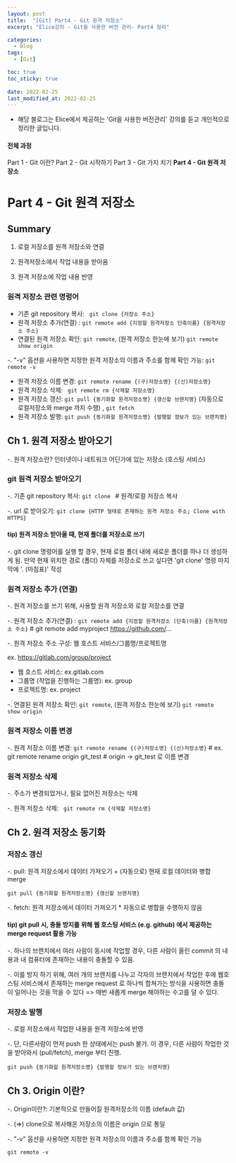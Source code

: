 ```yaml
---
layout: post
title:  "[Git] Part4 - Git 원격 저장소"
excerpt: "Elice강의 - Git을 사용한 버전 관리- Part4 정리"

categories:
  - Blog
tags:
  - [Git]

toc: true
toc_sticky: true
 
date: 2022-02-25
last_modified_at: 2022-02-25
---
```


* 해당 블로그는 Elice에서 제공하는 'Git을 사용한 버전관리' 강의를 듣고 개인적으로 정리한 글입니다.

#### 전체 과정
Part 1 - Git 이란?
Part 2 - Git 시작하기
Part 3 - Git 가지 치기
**Part 4 - Git 원격 저장소**

# Part 4 - Git 원격 저장소  
## Summary
1) 로컬 저장소를 원격 저장소와 연결

2) 원격저장소에서 작업 내용을 받아옴

3) 원격 저장소에 작업 내용 반영

### 원격 저장소 관련 명렁어
* 기존 git repository 복사: ``` git clone {저장소 주소}```
* 원격 저장소 추가(연결) : ``` git remote add {지정할 원격저장소 단축이름} {원격저장소 주소} ```
* 연결된 원격 저장소 확인: ``` git remote ```, (원격 저장소 한눈에 보기) ``` git remote show origin ```

-. "-v" 옵션을 사용하면 지정한 원격 저장소의 이름과 주소를 함께 확인 가능: ``` git remote -v ```

* 원격 저장소 이름 변경: ``` git remote rename {(구)저장소명} {(신)저장소명} ```
* 원격 저장소 삭제: ``` git remote rm {삭제할 저장소명}```
* 원격 저장소 갱신: ``` git pull {동기화할 원격저장소명} {갱신할 브랜치명} ``` (자동으로 로컬저장소와 merge 까지 수행) , ``` git fetch ```
* 원격 저장소 발행: ``` git push {동기화할 원격저장소명} {발행할 정보가 있는 브랜치명} ```

## Ch 1. 원격 저장소 받아오기 
-. 원격 저장소란? 인터넷이나 네트워크 어딘가에 있는 저장소 (호스팅 서비스)

### git 원격 저장소 받아오기
-. 기존 git repository 복사: ```git clone ``` # 원격/로컬 저장소 복사

-. url 로 받아오기: ``` git clone {HTTP 형태로 존재하는 원격 저장소 주소; Clone with HTTPS} ```

#### tip) 원격 저장소 받아올 때, 현재 폴더를 저장소로 쓰기
-. git clone 명령어를 실행 할 경우, 현재 로컬 폴더 내에 새로운 폴더를 하나 더 생성하게 됨. 만약 현재 위치한 경로 (폴더) 자체를 저장소로 쓰고 싶다면 'git clone' 명령 마지막에 '. (마침표)' 작성

### 원격 저장소 추가 (연결)
-. 원격 저장소를 쓰기 위해, 사용할 원격 저장소와 로컬 저장소를 연결

-. 원격 저장소 추가(연결) : ``` git remote add {지정할 원격저장소 (단축)이름} {원격저장소 주소} ``` # git remote add myproject https://github.com/...
 
-. 원격 저장소 주소 구성: 웹 호스트 서비스/그룹명/프로젝트명

ex. https://gitlab.com/group/project 
* 웹 호스트 서비스: ex.gitlab.com
* 그룹명 (작업을 진행하는 그룹명): ex. group
* 프로젝트명: ex. project

-. 연결된 원격 저장소 확인: ``` git remote ```, (원격 저장소 한눈에 보기) ``` git remote show origin ```

### 원격 저장소 이름 변경
-. 원격 저장소 이름 변경: ``` git remote rename {(구)저장소명} {(신)저장소명} ``` # ex. git remote rename origin git_test # origin -> git_test 로 이름 변경

### 원격 저장소 삭제
-. 주소가 변경되었거나, 필요 없어진 저장소는 삭제

-. 원격 저장소 삭제: ``` git remote rm {삭제할 저장소명}```


## Ch 2. 원격 저장소 동기화
### 저장소 갱신
-. pull: 원격 저장소에서 데이터 가져오기 + (자동으로) 현재 로컬 데이터와 병합 merge 

``` git pull {동기화할 원격저장소명} {갱신할 브랜치명} ```

-. fetch: 원격 저장소에서 데이터 가져오기 * 자동으로 병합을 수행하지 않음

#### tip) git pull 시, 충돌 방지를 위해 웹 호스팅 서비스 (e.g. github) 에서 제공하는 merge request 활용 가능
-. 하나의 브랜치에서 여러 사람이 동시에 작업할 경우, 다른 사람이 올린 commit 의 내용과 내 컴퓨터에 존재하는 내용이 충돌할 수 있음.

-. 이를 방지 하기 위해, 여러 개의 브랜치를 나누고 각자의 브랜치에서 작업한 후에 웹호스팅 서비스에서 존재하는 merge request 로 하나씩 합쳐가는 방식을 사용하면 충돌이 일어나는 것을 막을 수 있다 => 매번 새롭게 merge 해야하는 수고를 덜 수 있다.


### 저장소 발행
-. 로컬 저장소에서 작업한 내용을 원격 저장소에 반영

-. 단, 다른사람이 먼저 push 한 상태에서는 push 불가. 이 경우, 다른 사람이 작업한 것을 받아와서 (pull/fetch), merge 부터 진행.

``` git push {동기화할 원격저장소명} {발행할 정보가 있는 브랜치명} ```


## Ch 3. Origin 이란?
-. Origin이란?: 기본적으로 만들어질 원격저장소의 이름 (default 값)

-. (=>) clone으로 복사해온 저장소의 이름은 origin 으로 통일

-. "-v" 옵션을 사용하면 지정한 원격 저장소의 이름과 주소를 함께 확인 가능

``` git remote -v ```

